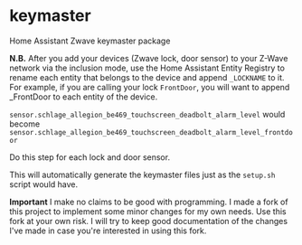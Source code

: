# keymaster
Home Assistant Zwave keymaster package

**N.B.**  After you add your devices (Zwave lock, door sensor) to your Z-Wave network via the inclusion mode, use the Home Assistant Entity Registry to rename each entity that belongs to the device and append `_LOCKNAME` to it.  For example, if you are calling your lock `FrontDoor`, you will want to append _FrontDoor to each entity of the device.

`sensor.schlage_allegion_be469_touchscreen_deadbolt_alarm_level` 
would become 
`sensor.schlage_allegion_be469_touchscreen_deadbolt_alarm_level_frontdoor`

Do this step for each lock and door sensor.

This will automatically generate the keymaster files just as the `setup.sh` script would have.

**Important**
I make no claims to be good with programming. I made a fork of this project to implement some minor changes for my own needs. Use this fork at your own risk. I will try to keep good documentation of the changes I've made in case you're interested in using this fork.